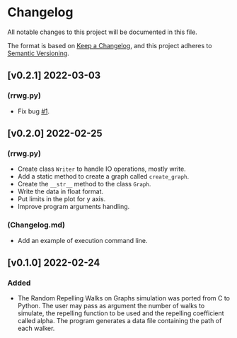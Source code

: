 # Changelog

All notable changes to this project will be documented in this file.

The format is based on [Keep a Changelog](https://keepachangelog.com/en/1.0.0/),
and this project adheres to [Semantic Versioning](https://semver.org/spec/v2.0.0.html).

## [v0.2.1] 2022-03-03

### (rrwg.py)
- Fix bug [#1](https://github.com/rrwgraphs/rrwg/issues/1).

## [v0.2.0] 2022-02-25

### (rrwg.py)
- Create class `Writer` to handle IO operations,
mostly write.
- Add a static method to create a graph called
`create_graph`.
- Create the `__str__` method to the class `Graph`.
- Write the data in float format.
- Put limits in the plot for y axis.
- Improve program arguments handling.

### (Changelog.md)

- Add an example of execution command line.

## [v0.1.0] 2022-02-24

### Added
- The Random Repelling Walks on Graphs simulation was 
ported from C to Python. The user may pass as argument
the number of walks to simulate, the repelling function
to be used and the repelling coefficient called alpha.
The program generates a data file containing the path 
of each walker.
